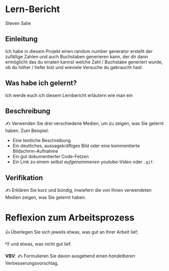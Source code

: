 # Lern-Bericht
Steven Salie

## Einleitung

Ich habe in diesem Projekt einen random number generator erstellt der zufällige Zahlen und auch Buchstaben generieren kann, der dir dann ermöglicht
das du erraten kannst welche Zahl / Buchstabe generiert wurde, ob du höher / tiefer bist und wieviele Versuche du gebraucht hast.

## Was habe ich gelernt?

Ich werde euch ich diesem Lernbericht erläutern wie man ein

## Beschreibung

✍️ Verwenden Sie drei verschiedene Medien, um zu zeigen, was Sie gelernt haben. Zum Beispiel:

* Eine textliche Beschreibung
* Ein deutliches, aussagekräftiges Bild oder eine kommentierte Bildschirm-Aufnahme
* Ein gut dokumentierter Code-Fetzen
* Ein Link zu einem *selbst aufgenommenen* youtube-Video oder `.gif`.

## Verifikation

✍️ Erklären Sie kurz und bündig, inwiefern die von Ihnen verwendeten Medien zeigen, was Sie gelernt haben.

# Reflexion zum Arbeitsprozess

👍 Überlegen Sie sich jeweils etwas, was gut an Ihrer Arbeit lief; 

👎 und etwas, was nicht gut lief.

**VBV**: ✍️ Formulieren Sie davon ausgehend einen *handelbaren* Verbesserungsvorschlag.
